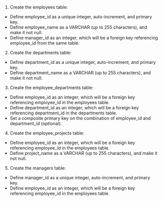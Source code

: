 1. Create the employees table:
- Define employee_id as a unique integer, auto-increment, and primary key.
- Define employee_name as a VARCHAR (up to 255 characters), and make it not null.
- Define manager_id as an integer, which will be a foreign key referencing employee_id from the same table.

2. Create the departments table:
- Define department_id as a unique integer, auto-increment, and primary key.
- Define department_name as a VARCHAR (up to 255 characters), and make it not null.

3. Create the employee_departments table:
- Define employee_id as an integer, which will be a foreign key referencing employee_id in the employees table.
- Define department_id as an integer, which will be a foreign key referencing department_id in the departments table.
- Set a composite primary key on the combination of employee_id and department_id (optional).

4. Create the employee_projects table:
- Define employee_id as an integer, which will be a foreign key referencing employee_id in the employees table.
- Define project_name as a VARCHAR (up to 255 characters), and make it not null.

5. Create the managers table:
- Define manager_id as a unique integer, auto-increment, and primary key.
- Define employee_id as an integer, which will be a foreign key referencing employee_id in the employees table.
